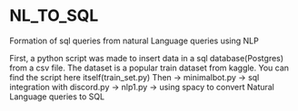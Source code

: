 # NL_TO_SQL
Formation of sql queries from natural Language queries using NLP

First, a python script was made to insert data in a sql database(Postgres) from a csv file. The dataset is a popular train dataset from kaggle. You can find the script here itself(train_set.py)
Then -> minimalbot.py -> sql integration with discord.py
     -> nlp1.py -> using spacy to convert Natural Language queries to SQL
